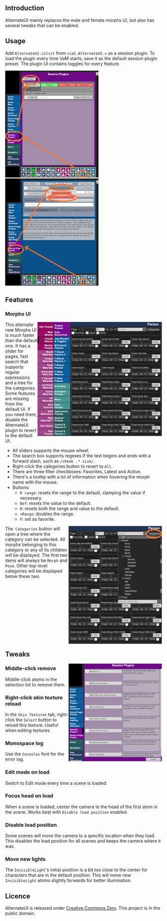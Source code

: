 ## Introduction
AlternateUI mainly replaces the male and female morphs UI, but also has several tweaks that can be enabled.

## Usage
Add `AlternateUI.cslist` from `via5.AlternateUI.x` as a session plugin. To load the plugin every time VaM starts, save it as the default session plugin preset. The plugin UI contains toggles for every feature.

<a href="https://raw.githubusercontent.com/via5/AlternateUI/master/doc/session-plugins.png"><img src="https://raw.githubusercontent.com/via5/AlternateUI/master/doc/session-plugins.png" width="300"></a>
<a href="https://raw.githubusercontent.com/via5/AlternateUI/master/doc/session-plugin-presets.png"><img src="https://raw.githubusercontent.com/via5/AlternateUI/master/doc/session-plugin-presets.png" width="300"></a>

## Features

### Morphs UI
<a href="https://raw.githubusercontent.com/via5/AlternateUI/master/doc/morphs-ui.png"><img src="https://raw.githubusercontent.com/via5/AlternateUI/master/doc/morphs-ui.png" width="400" align="right"></a>

This alternate new Morphs UI is much faster than the default one. It has a slider for pages, fast search that supports regular expressions and a tree for the categories. Some features are missing from the default UI. If you need them, disable the AlternateUI plugin to revert to the default UI.

- All sliders supports the mouse wheel.
- The search box supports regexes if the text begins and ends with a forward slash, such as `/cheek .* size/`.
- Right-click the categories button to revert to `All`.
- There are three filter checkboxes: Favorites, Latest and Active.
- There's a tooltip with a lot of information when hovering the morph name with the mouse.
- Buttons:
    - `R range`: resets the range to the default, clamping the value if necessary.
    - `Def`: resets the value to the default.
    - `R`: resets both the range and value to the default.
    - `+Range`: doubles the range.
    - `F`: set as favorite.

<a href="https://raw.githubusercontent.com/via5/AlternateUI/master/doc/morphs-ui-categories.png"><img src="https://raw.githubusercontent.com/via5/AlternateUI/master/doc/morphs-ui-categories.png" width="300" align="right"></a>

The` Categories` button will open a tree where the category can be selected. All morphs belonging to this category or any of its children will be displayed. The first two items will always be `Morph` and `Pose`. Other top-level categories will be displayed below these two.

<br><br><br><br><br><br><br><br><br><br><br>

## Tweaks
<a href="https://raw.githubusercontent.com/via5/AlternateUI/master/doc/plugin-ui.png"><img src="https://raw.githubusercontent.com/via5/AlternateUI/master/doc/plugin-ui.png" width="300" align="right"></a>

### Middle-click remove
Middle-click atoms in the selection list to remove them.

### Right-click skin texture reload
In the `Skin Textures` tab, right-click the `Select` button to reload this texture. Useful when editing textures.

### Monospace log
Use the `Consolas` font for the error log.

### Edit mode on load
Switch to Edit mode every time a scene is loaded.

### Focus head on load
When a scene is loaded, center the camera to the head of the first atom in the scene. Works best with `Disable load position` enabled.

### Disable load position
Some scenes will move the camera to a specific location when they load. This disables the load position for all scenes and keeps the camera where it was.

### Move new lights
The `InvisibleLight`'s initial position is a bit too close to the center for characters that are in the default position. This will move new `InvisibleLight` atoms slightly forwards for better illumination.

## Licence
AlternateUI is released under [Creative Commons Zero](https://creativecommons.org/share-your-work/public-domain/cc0). This project is in the public domain.
